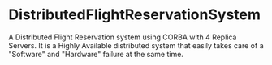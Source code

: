 # DistributedFlightReservationSystem
A Distributed Flight Reservation system using CORBA with 4 Replica Servers. It is a Highly Available distributed system that easily takes care of a "Software" and "Hardware" failure at the same time.
